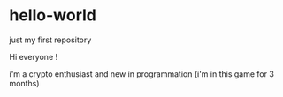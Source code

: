 # hello-world
just my first repository

Hi everyone !

i'm a crypto enthusiast and new in programmation (i'm in this game for 3 months)
